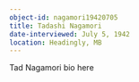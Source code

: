 ```yaml
---
object-id: nagamori19420705
title: Tadashi Nagamori
date-interviewed: July 5, 1942
location: Headingly, MB
---
```


Tad Nagamori bio here
